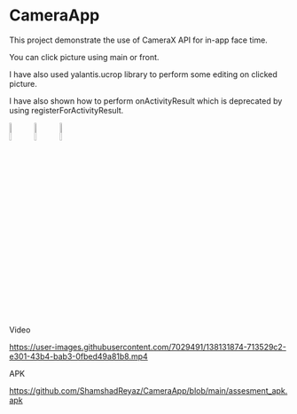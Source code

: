# CameraApp
This project demonstrate the use of CameraX API for in-app face time.

You can click picture using main or front.

I have also used yalantis.ucrop library to perform some editing on clicked picture.

I have also shown how to perform onActivityResult which is deprecated by using registerForActivityResult.

<img src="https://user-images.githubusercontent.com/7029491/138131325-ab2ed371-127a-4991-a2b3-5c0d1c3ce7e4.jpg" width="9%"></img><img src="https://user-images.githubusercontent.com/7029491/138131335-49e9a566-c78e-4b10-b1e7-710276a85c4a.jpg" width="9%"></img><img src="https://user-images.githubusercontent.com/7029491/138131337-299fc736-16b9-4457-9d8b-66a8c18a93fb.jpg" width="9%"></img> 

Video

https://user-images.githubusercontent.com/7029491/138131874-713529c2-e301-43b4-bab3-0fbed49a81b8.mp4

APK

https://github.com/ShamshadReyaz/CameraApp/blob/main/assesment_apk.apk
